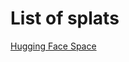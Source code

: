 # List of splats

<a href="https://huggingface.co/spaces/dylanebert/list-of-splats">Hugging Face Space</a>
